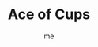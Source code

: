 ---
# basics
title     		 : "Ace of Cups"
token					 : 'cups-01'
card_type			 : '' # major, minor, court
layout				 : "tarot-card"
author    		 : 'me'
one_liner 		 : "Intuition, spirituality, affection, motivation"
images				 : ['/assets/images/tarot/rws/rw-cups-01.jpg']
keywords			 : ['intuition', 'spirituality', 'affection', 'motivation']
url						 : 'tarot/cards/cups-01'
aliases				 : ['cups-ace']

meaning_light  : "Trusting your feelings. Opening yourself to spirit. Accepting and returning affection. Getting in touch with what motivates you. Taking advantage of an opportunity to express love to others. Listening to the still, small voice."

meaning_shadow : "Hiding your feelings. Spurning an opportunity to love or be loved. Numbing yourself to spiritual yearnings. Rejecting the counsel of your heart. Becoming a puppet of your own emotions. Indulging in hysteria or obsession."

# more detail
correspondence_planet 			: ""
correspondence_astrological : "Cancer, Scorpio, Pisces"
correspondence_affirmation  : "I listen to the counsel of my heart."
correspondence_story 				: "The Main Character meets a love interest or discovers his or her true calling."

advice_relationships 	 : "This is an opportunity to set logic aside and allow actions to be guided by feelings alone. Irrational? Perhaps. But in certain matters, logic does not apply. Be romantic. Be spiritual. This moment is a chance to see romance as an expression of spirituality, and vice-versa."

advice_work 					 : "How fulfilling is your work? If you’re going through the motions, this card challenges you to get back in touch with what delights you. Find a way to integrate your labor with your dreams. If you’re already fulfilled, watch for an opportunity to take your satisfaction to the next level."

advice_spirituality 	 : "On rare occasions, Heaven opens, and the Hand of God offers us the opportunity to experience unexpected spiritual highs. Pay close attention to the events around you; one is a seed—an opportunity to be uniquely and totally immersed in the work and power of Spirit."

advice_personal_growth : "How comfortable are you with expressions of emotion? Of faith? This card challenges you to be more open with both. A centered person freely shares what he or she feels, and a truly spiritual person can share his or her faith in natural, non-aggressive ways. Give both a try."

advice_fortune_telling : "Romance is in the cards! A new relationship or marriage is just around the corner. Prayers are answered."

questions	: ["When you see the Ace, what’s your first impression? What will the cup contain? What actions are you expected to take?", "What might your spiritual quest be? What hidden truths should you pursue?", "What am I feeling right now?", "How would I go about opening myself to spiritual guidance?", "What motivates me the most—pleasure or pain? Why?"]

# referenced in the symbols.toml data file
symbols	  : ['1', 'cups', 'ace', 'hand-of-god', 'holy-grail']

# metadata
suppress_topnav : true
related_cards 	: []

---